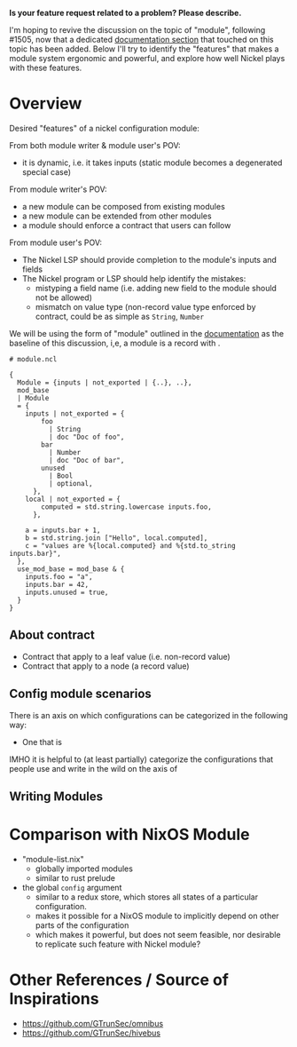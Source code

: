 **Is your feature request related to a problem? Please describe.**

I'm hoping to revive the discussion on the topic of "module", following #1505, now that a dedicated [documentation section](https://nickel-lang.org/user-manual/modular-configurations) that touched on this topic has been added. Below I'll try to identify the "features" that makes a module system ergonomic and powerful, and explore how well Nickel plays with these features.

# Overview

Desired "features" of a nickel configuration module: 

From both module writer & module user's POV:
- it is dynamic, i.e. it takes inputs (static module becomes a degenerated special case)

From module writer's POV:
- a new module can be composed from existing modules
- a new module can be extended from other modules
- a module should enforce a contract that users can follow

From module user's POV:
- The Nickel LSP should provide completion to the module's inputs and fields
- The Nickel program or LSP should help identify the mistakes:
  - mistyping a field name (i.e. adding new field to the module should not be allowed)
  - mismatch on value type (non-record value type enforced by contract, could be as simple as `String`, `Number`


We will be using the form of "module" outlined in the [documentation](https://nickel-lang.org/user-manual/modular-configurations#toward-modules) as the baseline of this discussion, i,e, a module is a record with .

``` nickel
# module.ncl

{
  Module = {inputs | not_exported | {..}, ..},
  mod_base 
  | Module
  = {
    inputs | not_exported = {
        foo
          | String
          | doc "Doc of foo",
        bar
          | Number
          | doc "Doc of bar",
        unused
          | Bool
          | optional,
      },
    local | not_exported = {
        computed = std.string.lowercase inputs.foo,
      },

    a = inputs.bar + 1,
    b = std.string.join ["Hello", local.computed],
    c = "values are %{local.computed} and %{std.to_string inputs.bar}",
  },
  use_mod_base = mod_base & {
    inputs.foo = "a",
    inputs.bar = 42,
    inputs.unused = true,
  }
}

```



## About contract

- Contract that apply to a leaf value (i.e. non-record value)
- Contract that apply to a node (a record value)



## Config module scenarios

There is an axis on which configurations can be categorized in the following way:
- One that is 

IMHO it is helpful to (at least partially) categorize the configurations that people use and write in the wild on the axis of 

## Writing Modules


# Comparison with NixOS Module

- "module-list.nix"
  - globally imported modules
  - similar to rust prelude
- the global `config` argument
  - similar to a redux store, which stores all states of a particular configuration.
  - makes it possible for a NixOS module to implicitly depend on other parts of the configuration
  - which makes it powerful, but does not seem feasible, nor desirable to replicate such feature with Nickel module?

# Other References / Source of Inspirations

- https://github.com/GTrunSec/omnibus
- https://github.com/GTrunSec/hivebus